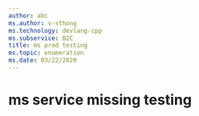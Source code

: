 ```yaml
---
author: abc
ms.author: v-sthong
ms.technology: devlang-cpp
ms.subservice: B2C
title: ms prod testing
ms.topic: enumeration
ms.date: 03/22/2020
---
```


# ms service missing testing
